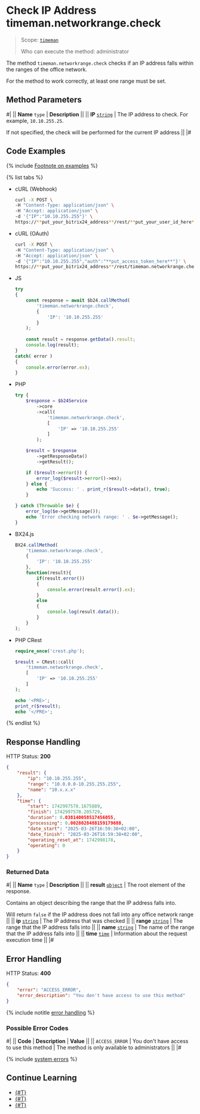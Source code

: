 # Check IP Address timeman.networkrange.check

> Scope: [`timeman`](../../scopes/permissions.md)
>
> Who can execute the method: administrator

The method `timeman.networkrange.check` checks if an IP address falls within the ranges of the office network.

For the method to work correctly, at least one range must be set.

## Method Parameters

#|
|| **Name**
`type` | **Description** ||
|| **IP**
[`string`](../../data-types.md) | The IP address to check. For example, `10.10.255.25`.

If not specified, the check will be performed for the current IP address ||
|#

## Code Examples

{% include [Footnote on examples](../../../_includes/examples.md) %}

{% list tabs %}

- cURL (Webhook)

    ```bash
    curl -X POST \
    -H "Content-Type: application/json" \
    -H "Accept: application/json" \
    -d '{"IP":"10.10.255.255"}' \
    https://**put_your_bitrix24_address**/rest/**put_your_user_id_here**/**put_your_webhook_here**/timeman.networkrange.check
    ```

- cURL (OAuth)

    ```bash
    curl -X POST \
    -H "Content-Type: application/json" \
    -H "Accept: application/json" \
    -d '{"IP":"10.10.255.255","auth":"**put_access_token_here**"}' \
    https://**put_your_bitrix24_address**/rest/timeman.networkrange.check
    ```

- JS

    ```js
    try
    {
    	const response = await $b24.callMethod(
    		'timeman.networkrange.check',
    		{
    			'IP': '10.10.255.255'
    		}
    	);
    	
    	const result = response.getData().result;
    	console.log(result);
    }
    catch( error )
    {
    	console.error(error.ex);
    }
    ```

- PHP

    ```php
    try {
        $response = $b24Service
            ->core
            ->call(
                'timeman.networkrange.check',
                [
                    'IP' => '10.10.255.255'
                ]
            );
    
        $result = $response
            ->getResponseData()
            ->getResult();
    
        if ($result->error()) {
            error_log($result->error()->ex);
        } else {
            echo 'Success: ' . print_r($result->data(), true);
        }
    
    } catch (Throwable $e) {
        error_log($e->getMessage());
        echo 'Error checking network range: ' . $e->getMessage();
    }
    ```

- BX24.js

    ```js
    BX24.callMethod(
        'timeman.networkrange.check',
        {
            'IP': '10.10.255.255'
        },
        function(result){
            if(result.error())
            {
                console.error(result.error().ex);
            }
            else
            {
                console.log(result.data());
            }
        }
    );
    ```

- PHP CRest

    ```php
    require_once('crest.php');

    $result = CRest::call(
        'timeman.networkrange.check',
        [
            'IP' => '10.10.255.255'
        ]
    );

    echo '<PRE>';
    print_r($result);
    echo '</PRE>';
    ```

{% endlist %}

## Response Handling

HTTP Status: **200**

```json
{
    "result": {
        "ip": "10.10.255.255",
        "range": "10.0.0.0-10.255.255.255",
        "name": "10.x.x.x"
    },
    "time": {
        "start": 1742997578.1675889,
        "finish": 1742997578.205729,
        "duration": 0.038140058517456055,
        "processing": 0.0028028488159179688,
        "date_start": "2025-03-26T16:59:38+02:00",
        "date_finish": "2025-03-26T16:59:38+02:00",
        "operating_reset_at": 1742998178,
        "operating": 0
    }
}
```

### Returned Data

#|
|| **Name**
`type` | **Description** ||
|| **result**
[`object`](../../data-types.md) | The root element of the response.

Contains an object describing the range that the IP address falls into.

Will return `false` if the IP address does not fall into any office network range ||
|| **ip**
 [`string`](../../data-types.md) | The IP address that was checked ||
|| **range**
 [`string`](../../data-types.md) | The range that the IP address falls into ||
|| **name**
 [`string`](../../data-types.md) | The name of the range that the IP address falls into ||
|| **time**
[`time`](../../data-types.md#time) | Information about the request execution time ||
|#

## Error Handling

HTTP Status: **400**

```json
{
    "error": "ACCESS_ERROR",
    "error_description": "You don't have access to use this method"
}
```

{% include notitle [error handling](../../../_includes/error-info.md) %}

### Possible Error Codes

#|
|| **Code** | **Description** | **Value** ||
|| `ACCESS_ERROR` | You don't have access to use this method | The method is only available to administrators ||
|#

{% include [system errors](../../../_includes/system-errors.md) %}

## Continue Learning 

- [{#T}](./index.md)
- [{#T}](./timeman-networkrange-get.md)
- [{#T}](./timeman-networkrange-set.md)